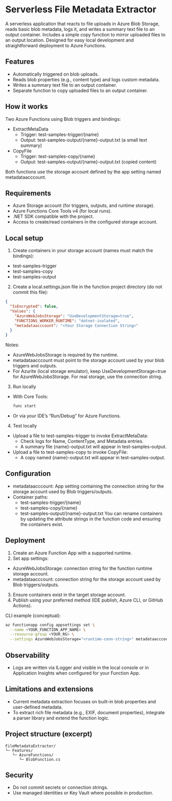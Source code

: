 # Serverless File Metadata Extractor

A serverless application that reacts to file uploads in Azure Blob Storage, reads basic blob metadata, logs it, and writes a summary text file to an output container. Includes a simple copy function to mirror uploaded files to an output location. Designed for easy local development and straightforward deployment to Azure Functions.

## Features
- Automatically triggered on blob uploads.
- Reads blob properties (e.g., content type) and logs custom metadata.
- Writes a summary text file to an output container.
- Separate function to copy uploaded files to an output container.

## How it works
Two Azure Functions using Blob triggers and bindings:
- ExtractMetaData
  - Trigger: test-samples-trigger/{name}
  - Output: test-samples-output/{name}-output.txt (a small text summary)
- CopyFile
  - Trigger: test-samples-copy/{name}
  - Output: test-samples-output/{name}-output.txt (copied content)

Both functions use the storage account defined by the app setting named metadataacccount.

## Requirements
- Azure Storage account (for triggers, outputs, and runtime storage).
- Azure Functions Core Tools v4 (for local runs).
- .NET SDK compatible with the project.
- Access to create/read containers in the configured storage account.

## Local setup

1) Create containers in your storage account (names must match the bindings):
- test-samples-trigger
- test-samples-copy
- test-samples-output

2) Create a local.settings.json file in the function project directory (do not commit this file):
```json
{
  "IsEncrypted": false,
  "Values": {
    "AzureWebJobsStorage": "UseDevelopmentStorage=true",
    "FUNCTIONS_WORKER_RUNTIME": "dotnet-isolated",
    "metadataacccount": "<Your Storage Connection String>"
  }
}
```
Notes:
- AzureWebJobsStorage is required by the runtime.
- metadataacccount must point to the storage account used by your blob triggers and outputs.
- For Azurite (local storage emulator), keep UseDevelopmentStorage=true for AzureWebJobsStorage. For real storage, use the connection string.

3) Run locally
- With Core Tools:
  ```bash
  func start
  ```
- Or via your IDE’s “Run/Debug” for Azure Functions.

4) Test locally
- Upload a file to test-samples-trigger to invoke ExtractMetaData:
  - Check logs for Name, ContentType, and Metadata entries.
  - A summary file {name}-output.txt will appear in test-samples-output.
- Upload a file to test-samples-copy to invoke CopyFile:
  - A copy named {name}-output.txt will appear in test-samples-output.

## Configuration
- metadataacccount: App setting containing the connection string for the storage account used by Blob triggers/outputs.
- Container paths:
  - test-samples-trigger/{name}
  - test-samples-copy/{name}
  - test-samples-output/{name}-output.txt
You can rename containers by updating the attribute strings in the function code and ensuring the containers exist.

## Deployment
1) Create an Azure Function App with a supported runtime.
2) Set app settings:
- AzureWebJobsStorage: connection string for the function runtime storage account.
- metadataacccount: connection string for the storage account used by Blob triggers/outputs.
3) Ensure containers exist in the target storage account.
4) Publish using your preferred method (IDE publish, Azure CLI, or GitHub Actions).

CLI example (conceptual):
```bash
az functionapp config appsettings set \
  --name <YOUR_FUNCTION_APP_NAME> \
  --resource-group <YOUR_RG> \
  --settings AzureWebJobsStorage="<runtime-conn-string>" metadataacccount="<trigger-output-conn-string>"
```

## Observability
- Logs are written via ILogger and visible in the local console or in Application Insights when configured for your Function App.

## Limitations and extensions
- Current metadata extraction focuses on built-in blob properties and user-defined metadata.
- To extract rich file metadata (e.g., EXIF, document properties), integrate a parser library and extend the function logic.

## Project structure (excerpt)
```
FileMetadataExtractor/
└─ Features/
   └─ AzureFunctions/
      └─ BlobFunction.cs
```

## Security
- Do not commit secrets or connection strings.
- Use managed identities or Key Vault where possible in production.
